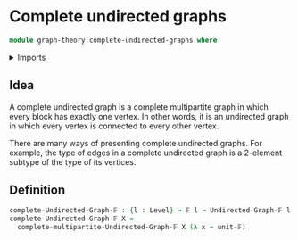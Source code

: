 # Complete undirected graphs

```agda
module graph-theory.complete-undirected-graphs where
```

<details><summary>Imports</summary>

```agda
open import foundation.universe-levels

open import graph-theory.complete-multipartite-graphs
open import graph-theory.finite-undirected-graphs

open import univalent-combinatorics.finite-types
```

</details>

## Idea

A complete undirected graph is a complete multipartite graph in which every
block has exactly one vertex. In other words, it is an undirected graph in which
every vertex is connected to every other vertex.

There are many ways of presenting complete undirected graphs. For example, the
type of edges in a complete undirected graph is a 2-element subtype of the type
of its vertices.

## Definition

```agda
complete-Undirected-Graph-𝔽 : {l : Level} → 𝔽 l → Undirected-Graph-𝔽 l l
complete-Undirected-Graph-𝔽 X =
  complete-multipartite-Undirected-Graph-𝔽 X (λ x → unit-𝔽)
```
